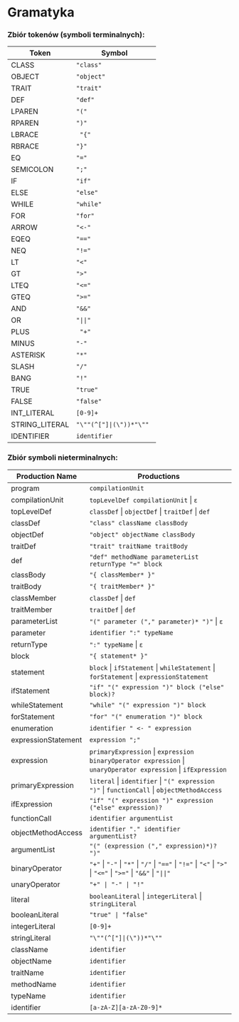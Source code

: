 # Gramatyka
### Zbiór tokenów (symboli terminalnych):

| Token          | Symbol      |
|----------------|-------------|
| CLASS          | `"class"`|
| OBJECT         | `"object"`   |
| TRAIT          | `"trait"`  |
| DEF            | `"def"` |
| LPAREN         | `"(" `|
| RPAREN         | `")"`|
| LBRACE         |` "{"`       |
| RBRACE         |` "}" `        |
| EQ             |` "=" `      |
| SEMICOLON      |` ";" `       |
| IF             |` "if" `       |
| ELSE           |` "else" `    |
| WHILE          |` "while" `  |
| FOR            | `"for" `    |
| ARROW          |` "<-" `      |
| EQEQ           | `"==" `      |
| NEQ            |` "!=" `     |
| LT             |` "<" `      |
| GT             | `">" `      |
| LTEQ           | `"<="`      |
| GTEQ           |` ">=" `      |
| AND         |` "&&"  `    |
| OR           |`"\|\|"`   |
| PLUS           |` "+"`       |
| MINUS          |` "-" `      |
| ASTERISK       | `"*"`       |
| SLASH          | `"/" `        |
| BANG           | `"!"`         |
| TRUE           | `"true"`    |
| FALSE          | `"false" `    |
| INT_LITERAL    | `[0-9]+`    |
| STRING_LITERAL | `"\""(^["]\|(\"))*"\"" `   |
| IDENTIFIER     | `identifier ` |


### Zbiór symboli nieterminalnych:

| Production Name   | Productions                                                   |
|-------------------|---------------------------------------------------------------|
| program           | `compilationUnit`                                               |
| compilationUnit   | `topLevelDef compilationUnit` \| `ε`                               |
| topLevelDef       | `classDef` \| `objectDef` \| `traitDef` \| `def`                       |
| classDef          | `"class" className classBody`                                    |
| objectDef         | `"object" objectName classBody`                                  |
| traitDef          | `"trait" traitName traitBody`                                    |
| def               | `"def" methodName parameterList returnType "=" block`            |
| classBody         | `"{ classMember* }"`                                           |
| traitBody         | `"{ traitMember* }"`                                           |
| classMember       | `classDef` \| `def`                                               |
| traitMember       | `traitDef` \| `def`                                               |
| parameterList     | `"(" parameter ("," parameter)* ")"` \| `ε`                       |
| parameter         | `identifier ":" typeName`                                        |
| returnType        | `":" typeName` \| `ε`                                              |
| block             | `"{ statement* }"`                                             |
| statement         | `block` \| `ifStatement` \| `whileStatement` \| `forStatement` \| `expressionStatement` |
| ifStatement       | `"if" "(" expression ")" block ("else" block)?`                  |
| whileStatement    | `"while" "(" expression ")" block`                               |
| forStatement      | `"for" "(" enumeration ")" block`                                |
| enumeration       | `identifier " <- " expression`                                   |
| expressionStatement | `expression ";"`                                                |
| expression        | `primaryExpression` \| `expression binaryOperator expression` \| `unaryOperator expression` \| `ifExpression` |
| primaryExpression | `literal` \| `identifier` \| `"(" expression ")"` \| `functionCall` \| `objectMethodAccess` |
| ifExpression      | `"if" "(" expression ")" expression ("else" expression)?`        |
| functionCall      | `identifier argumentList`                                        |
| objectMethodAccess | `identifier "." identifier argumentList?`                        |
| argumentList      | `"(" (expression ("," expression)*)? ")"`                        |
| binaryOperator    | `"+"` \| `"-"` \| `"*"` \| `"/"` \| `"=="` \| `"!="` \| `"<"` \| `">"` \| `"<="` \| `">="` \| `"&&"` \| `"\|\|"` | |
| unaryOperator     | `"+" \| "-" \| "!"`                                             |
| literal           | `booleanLiteral` \| `integerLiteral` \| `stringLiteral`              |
| booleanLiteral    | `"true" \| "false"`                                             |
| integerLiteral    | `[0-9]+`                                                        |
| stringLiteral     |  `"\""(^["]\|(\"))*"\"" `                                                   |
| className         | `identifier`                                                    |
| objectName        | `identifier`                                                    |
| traitName         | `identifier`                                                    |
| methodName        | `identifier`                                                    |
| typeName          | `identifier`                                                    |
| identifier        | `[a-zA-Z][a-zA-Z0-9]*`                                          |
